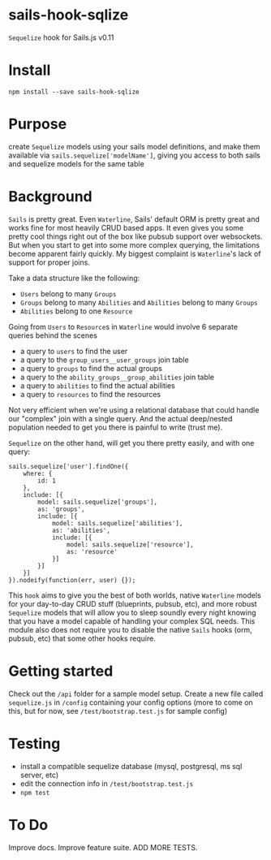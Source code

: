 # sails-hook-sqlize
`Sequelize` hook for Sails.js v0.11

# Install
`npm install --save sails-hook-sqlize`

# Purpose
create `Sequelize` models using your sails model definitions, and make them available via `sails.sequelize['modelName']`, giving you access to both sails and sequelize models for the same table

# Background
`Sails` is pretty great. Even `Waterline`, Sails' default ORM is pretty great and works fine for most heavily CRUD based apps. It even gives you some pretty cool things right out of the box like pubsub support over websockets. But when you start to get into some more complex querying, the limitations become apparent fairly quickly. My biggest complaint is `Waterline`'s lack of support for proper joins.

 Take a data structure like the following:
- `Users` belong to many `Groups`
- `Groups` belong to many `Abilities` and `Abilities` belong to many `Groups`
- `Abilities` belong to one `Resource`

Going from `Users` to `Resource`s in `Waterline` would involve 6 separate queries behind the scenes
- a query to `users` to find the user
- a query to the `group_users__user_groups` join table
- a query to `groups` to find the actual groups
- a query to the `ability_groups__group_abilities` join table
- a query to `abilities` to find the actual abilities
- a query to `resources` to find the resources

Not very efficient when we're using a relational database that could handle our "complex" join with a single query. And the actual deep/nested population needed to get you there is painful to write (trust me).

`Sequelize` on the other hand, will get you there pretty easily, and with one query:
```
sails.sequelize['user'].findOne({
    where: {
        id: 1
    },
    include: [{
        model: sails.sequelize['groups'],
        as: 'groups',
        include: [{
            model: sails.sequelize['abilities'],
            as: 'abilities',
            include: [{
                model: sails.sequelize['resource'],
                as: 'resource'
            }]
        }]
    }]
}).nodeify(function(err, user) {});
```
 
 This `hook` aims to give you the best of both worlds, native `Waterline` models for your day-to-day CRUD stuff (blueprints, pubsub, etc), and more robust `Sequelize` models that will allow you to sleep soundly every night knowing that you have a model capable of handling your complex SQL needs. This module also does not require you to disable the native `Sails` hooks (orm, pubsub, etc) that some other hooks require.
 
 # Getting started
 Check out the `/api` folder for a sample model setup. Create a new file called `sequelize.js` in `/config` containing your config options (more to come on this, but for now, see `/test/bootstrap.test.js` for sample config)
 
 # Testing
 - install a compatible sequelize database (mysql, postgresql, ms sql server, etc)
 - edit the connection info in `/test/bootstrap.test.js`
 - `npm test`
 
 # To Do
 Improve docs. Improve feature suite. ADD MORE TESTS.
